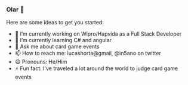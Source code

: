 ### Olar 👋

Here are some ideas to get you started:

- 🔭 I’m currently working on Wipro/Hapvida as a Full Stack Developer
- 🌱 I’m currently learning C# and angular
- 💬 Ask me about card game events
- 📫 How to reach me: lucashorta@gmail, @in5ano on twitter
- 😄 Pronouns: He/Him
- ⚡ Fun fact: I've traveled a lot around the world to judge card game events

